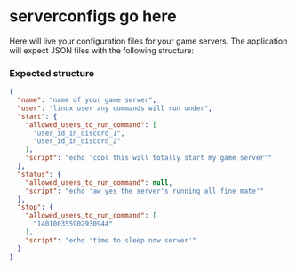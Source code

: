 # serverconfigs go here

Here will live your configuration files for your game servers. The application will expect JSON files with the following structure:

### Expected structure

`````json
{
  "name": "name of your game server",
  "user": "linux user any commands will run under",
  "start": {
    "allowed_users_to_run_command": [
      "user_id_in_discord_1",
      "user_id_in_discord_2"
    ],
    "script": "echo 'cool this will totally start my game server'"
  },
  "status": {
    "allowed_users_to_run_command": null,
    "script": "echo 'aw yes the server's running all fine mate'"
  },
  "stop": {
    "allowed_users_to_run_command": [
      "140100355902930944"
    ],
    "script": "echo 'time to sleep now server'"
  }
}
`````